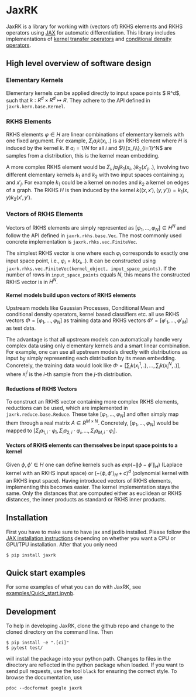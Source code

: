 # JaxRK

JaxRK is a library for working with (vectors of) RKHS elements and RKHS operators using [JAX](https://github.com/google/jax) for automatic differentiation. This library includes implementations of [kernel transfer operators](https://arxiv.org/abs/1712.01572) and [conditional density operators](https://arxiv.org/abs/1905.11255).

## High level overview of software design

### Elementary Kernels
Elementary kernels can be applied directly to input space points $ R^d$, such that $k: R^d \times R^d \mapsto R$. They adhere to the API defined in `jaxrk.kern.base.Kernel`.

### RKHS Elements
RKHS elements $φ ∈ H$ are linear combinations of elementary kernels with one fixed argument. For example, $Σ_i a_i k(x_i, .)$ is an RKHS element where $H$ is induced by the kernel $k$. If $a_i = 1/N$ for all $i$ and $\\{x_i\\}_{i=1}^N$ are samples from a distribution, this is the kernel mean embedding.

A more complex RKHS element would be $Σ_i,j a_ij k_1(x_i, .) k_2(x'_j, .)$, involving two different elementary kernels $k_1$ and $k_2$ with two input spaces containing $x_i$ and $x'_j$. For example $k_1$ could be a kernel on nodes and $k_2$ a kernel on edges of a graph. The RKHS $H$ is then induced by the kernel $k((x,x'), (y,y')) = k_1(x, y) k_2(x', y')$.

### Vectors of RKHS Elements
Vectors of RKHS elements are simply represented as $[φ_1, …, φ_N] ∈ H^N$ and follow the API defined in `jaxrk.rkhs.base.Vec`. The most commonly used concrete implementation is `jaxrk.rhks.vec.FiniteVec`.

The simplest RKHS vector is one where each $φ_i$ corresponds to exactly one input space point, i.e., $φ_i = k(x_i, .)$. It can be constructed using `jaxrk.rhks.vec.FiniteVec(kernel_object, input_space_points)`. If the number of rows in `input_space_points` equals $N$, this means the constructed RKHS vector is in $H^N$.

#### Kernel models build upon vectors of RKHS elements

Upstream models like Gaussian Processes, Conditional Mean and conditional density operators, kernel based classifiers etc. all use RKHS vectors $\Phi = [φ_1, …, φ_N]$ as training data and RKHS vectors $\Phi' = [φ'_1, …, φ'_M]$ as test data.

The advantage is that all upstream models can automatically handle very complex data using only elementary kernels and a smart linear combination. For example, one can use all upstream models directly with distributions as input by simply representing each distribution by its mean embedding. Concretely, the training data would look like $\Phi = [\sum_i k(x^1_i, .), …, \sum_i k(x^N_i, .)]$, where $x^j_i$ is the $i$-th sample from the $j$-th distribution.

#### Reductions of RKHS Vectors
To construct an RKHS vector containing more complex RKHS elements, reductions can be used, which are implemented in `jaxrk.reduce.base.Reduce`. These take $[φ_1, …, φ_N]$ and often simply map them through a real matrix $A ∈ R^{M \times N}$. Concretely, $[φ_1, …, φ_N]$ would be mapped to $[Σ_i a_{1,i} \cdot φ_i, Σ_i a_{2,i} \cdot φ_i, …, Σ_i a_{M,i}\cdot φ_i]$.


#### Vectors of RKHS elements can themselves be input space points to a kernel

Given $\phi, \phi' \in H$ one can define kernels such as $exp(-\|\phi-\phi'\|_H)$ (Laplace kernel with an RKHS input space) or $(-\langle\phi,\phi'\rangle_H + c)^d$ (polynomial kernel with an RKHS input space). Having introduced vectors of RKHS elements, implementing this becomes easier. The kernel implementation stays the same. Only the distances that are computed either as euclidean or RKHS distances, the inner products as  standard or RKHS inner products.

## Installation
First you have to make sure to have jax and jaxlib installed. Please follow the [JAX installation instructions](https://github.com/google/jax) depending on whether you want a CPU or GPU/TPU installation. After that you only need
```
$ pip install jaxrk
```

## Quick start examples

For some examples of what you can do with JaxRK, see [examples/Quick_start.ipynb](https://github.com/zalandoresearch/JaxRK/blob/master/examples/Quick_start.ipynb).


## Development

To help in developing JaxRK, clone the github repo and change to the cloned directory on the command line. Then 
```
$ pip install -e ".[ci]"
$ pytest test/
```
will install the package into your python path. Changes to files in the directory are reflected in the python package when loaded.
If you want to send pull requests, use the tool `black` for ensuring the correct style.
To browse the documentation, use

```
pdoc --docformat google jaxrk
```
